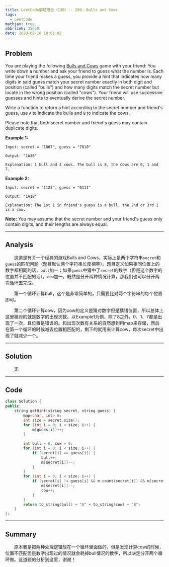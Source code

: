 ```yaml
---
title: LeetCode解题报告（130）-- 299. Bulls and Cows
tags:
  - LeetCode
mathjax: true
abbrlink: 35620
date: 2020-09-10 18:01:02
---
```


## Problem

You are playing the following [Bulls and Cows](https://en.wikipedia.org/wiki/Bulls_and_Cows) game with your friend: You write down a number and ask your friend to guess what the number is. Each time your friend makes a guess, you provide a hint that indicates how many digits in said guess match your secret number exactly in both digit and position (called "bulls") and how many digits match the secret number but locate in the wrong position (called "cows"). Your friend will use successive guesses and hints to eventually derive the secret number.

Write a function to return a hint according to the secret number and friend's guess, use `A` to indicate the bulls and `B` to indicate the cows. 

Please note that both secret number and friend's guess may contain duplicate digits.

<!-- more -->

**Example 1:**

```
Input: secret = "1807", guess = "7810"

Output: "1A3B"

Explanation: 1 bull and 3 cows. The bull is 8, the cows are 0, 1 and 7.
```

**Example 2:**

```
Input: secret = "1123", guess = "0111"

Output: "1A1B"

Explanation: The 1st 1 in friend's guess is a bull, the 2nd or 3rd 1 is a cow.
```

**Note:** You may assume that the secret number and your friend's guess only contain digits, and their lengths are always equal.

------

## Analysis

&emsp;&emsp;这道是有关一个经典的游戏Bulls and Cows，实际上是两个字符串`secret`和`guess`的匹配问题（题目默认两个字符串长度相等）。题目定义如果相同位置上的数字都相同的话，`bull`加一；如果`guess`中猜中了`secret`的数字（但是这个数字的位置并不匹配的话），`cow`加一。既然是分开两种情况计算，那我们也可以分开两次循环去完成。

&emsp;&emsp;第一个循环计算bull，这个是非常简单的，只需要比对两个字符串的每个位置即可。

&emsp;&emsp;第二个循环计算cow，因为cow的定义是猜对数字但是猜错位置，所以总体上这里猜对的就是数字的出现次数。以Example1为例，除了8之外，0、1、7都是出现了一次，且位置是错误的。和出现次数有关系的自然想到用map来存储，然后在第一个循环的时候减去位置相匹配的，剩下的就用来计算cow，每次secret中出现了就减少一个。

------

## Solution

&emsp;&emsp;无

------

## Code

```c++
class Solution {
public:
    string getHint(string secret, string guess) {
        map<char, int> m;
        int size = secret.size();
        for (int i = 0; i < size; i++) {
            m[guess[i]]++;
        }
        
        int bull = 0, cow = 0;
        for (int i = 0; i < size; i++) {
            if (secret[i] == guess[i]) {
                bull++;
                m[secret[i]]--;
            }
        }
        for (int i = 0; i < size; i++) {
            if (secret[i] != guess[i] && m.count(secret[i]) && m[secret[i]]) {
                m[secret[i]]--;
                cow++;
            } 
        }
        return to_string(bull) + "A" + to_string(cow) + "B";
    }
};
```

------

## Summary

&emsp;&emsp;原本我是把两种处理逻辑放在一个循环里面做的，但是发现计算cow的时候，位置不匹配但是数字出现过的情况就会耗掉bull情况的数字，所以决定分开两个循环做。这道题的分析到这里，谢谢！
